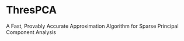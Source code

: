 # ThresPCA
A Fast, Provably Accurate Approximation Algorithm for Sparse Principal Component Analysis 

